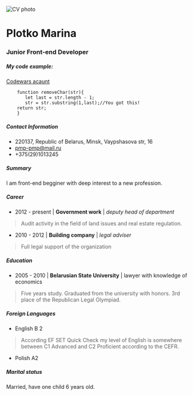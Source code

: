 ![CV photo](https://cosplayfu-website.s3.amazonaws.com/_Photo/character/mini/13974_249374.jpg) 
  # Plotko Marina 
 ### Junior Front-end Developer 
 ##### My code example: 
 [Codewars acaunt](https://www.codewars.com/users/Plotko/completed_solutions) 
 ```````
     function removeChar(str){
        let last = str.length - 1; 
        str = str.substring(1,last);//You got this!
     return str;
     }
 ``````` 
 
 ##### Contact Information 
  - 220137, Republic of Belarus, Minsk, Vaypshasova str, 16
  - pmp-pmp@mail.ru 
  - +375(29)1013245 
 
 ##### Summary   
 I am  front-end begginer with deep interest to a new profession. 
 
 ##### Career 
 
 * 2012 - present | **Government work** | _deputy head of department_ 
 
 > Audit activity in the field of land issues and real estate regulation.
   
 * 2010 - 2012   | **Building company** | _legal adviser_ 
 > Full legal support of the organization
 
 ##### Education 
 
 * 2005 - 2010   | **Belarusian State University** | lawyer with knowledge of economics 
  > Five years study. Graduated from the university with honors. 3rd place of the Republican Legal Olympiad.
 ##### Foreign Languages
 * English B 2
 > According EF SET Quick Check my level of English is 
 > somewhere between C1 Advanced and C2 Proficient according to the CEFR. 
 * Polish A2
 ##### Marital status 
 Married, have one child 6 years old.